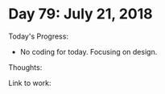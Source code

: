 # Day 79: July 21, 2018

Today's Progress: 
- No coding for today. Focusing on design. 

Thoughts:

Link to work: 


